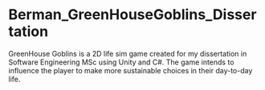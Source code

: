 # Berman_GreenHouseGoblins_Dissertation
GreenHouse Goblins is a 2D life sim game created for my dissertation in Software Engineering MSc using Unity and C#. The game intends to influence the player to make more sustainable choices in their day-to-day life.

